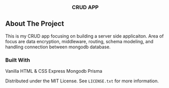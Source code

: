 <a name="readme-top"></a>

<!-- PROJECT LOGO -->
<br />
<div align="center">
  <!-- <a href="#">
    <img src="#" alt="Logo" width="80" height="80">
  </a> -->

  <h3 align="center">CRUD APP</h3>

</div>

<!-- ABOUT THE PROJECT -->

## About The Project

<!-- [![Product Name Screen Shot][product-screenshot]](https://example.com) -->

This is my CRUD app focusing on building a server side applicaiton. Area of focus
are data encryption, middleware, routing, schema modeling, and handling connection
between mongodb database.

### Built With

Vanilla HTML & CSS
Express
Mongodb
Prisma

<!-- - [![Next][Next.js]][Next-url]
- [![React][React.js]][React-url] -->

Distributed under the MIT License. See `LICENSE.txt` for more information.

<!-- CONTACT -->
